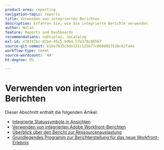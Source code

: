 ```yaml
---
product-area: reporting
navigation-topic: reports
title: Verwenden von integrierten Berichten
description: Erfahren Sie, wie Sie integrierte Berichte verwenden.
author: Nolan
feature: Reports and Dashboards
recommendations: noDisplay, noCatalog
exl-id: 478747bc-82b4-45c5-bd64-57e370c86567
source-git-commit: b18a7835c6de131c125b77c6688057638c62fa4a
workflow-type: tm+mt
source-wordcount: '44'
ht-degree: 0%

---
```


# Verwenden von integrierten Berichten

<!-- Audited: 11/2024 -->

Dieser Abschnitt enthält die folgenden Artikel:

* [Integrierte Statussymbole in Ansichten](../../../reports-and-dashboards/reports/using-built-in-reports/built-in-status-icons-views.md)
* [Verwenden von integrierten Adobe Workfront-Berichten](../../../reports-and-dashboards/reports/using-built-in-reports/use-workfront-built-in-reports.md)
* [Überblick über den Bericht zur Ressourcenauslastung](../../../reports-and-dashboards/reports/using-built-in-reports/resource-utilization-report.md)
* [Grundlegendes Programm zur Berichterstellung für das neue Workfront-Erlebnis](https://experienceleague.adobe.com/en/docs/workfront-learn/tutorials-workfront/home)
